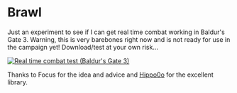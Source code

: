 # Brawl

Just an experiment to see if I can get real time combat working in Baldur's Gate 3.  Warning, this is very barebones right now and is not ready for use in the campaign yet!  Download/test at your own risk...

[![Real time combat test (Baldur's Gate 3)](https://img.youtube.com/vi/nEBW4qIW28c/0.jpg)](https://www.youtube.com/watch?v=nEBW4qIW28c)

Thanks to Focus for the idea and advice and [Hippo0o](https://github.com/Hippo0o) for the excellent library.
